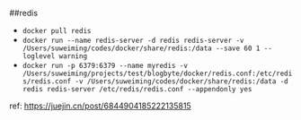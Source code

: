 ##redis

- `docker pull redis`
- `docker run --name redis-server -d redis redis-server -v /Users/suweiming/codes/docker/share/redis:/data --save 60 1 --loglevel warning`
- `docker run -p 6379:6379 --name myredis -v /Users/suweiming/projects/test/blogbyte/docker/redis.conf:/etc/redis/redis.conf -v /Users/suweiming/codes/docker/share/redis:/data -d redis redis-server /etc/redis/redis.conf --appendonly yes`

ref: https://juejin.cn/post/6844904185222135815